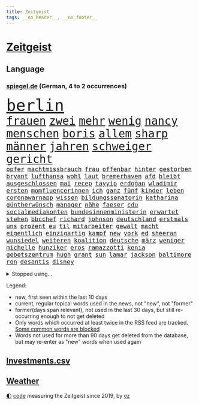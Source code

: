```yaml
---
title: Zeitgeist
tags: __no_header__, __no_footer__
---
```


# [Zeitgeist](https://oliz.io/zeitgeist/)

## Language

<h3><a href="https://www.spiegel.de" target="_blank">spiegel.de</a> (German, 4 to 2 occurrences)</h3>
<p style="font-family:monospace">
<span style="font-size:32pt"><a href="news_links.html#berlin" class="current">berlin</a></span>
<br>
<span style="font-size:22pt"><a href="news_links.html#frauen" class="current">frauen</a></span>
<span style="font-size:22pt"><a href="news_links.html#zwei" class="current">zwei</a></span>
<span style="font-size:22pt"><a href="news_links.html#mehr" class="current">mehr</a></span>
<span style="font-size:22pt"><a href="news_links.html#wenig" class="current">wenig</a></span>
<span style="font-size:22pt"><a href="news_links.html#nancy" class="current">nancy</a></span>
<span style="font-size:22pt"><a href="news_links.html#menschen" class="current">menschen</a></span>
<span style="font-size:22pt"><a href="news_links.html#boris" class="current">boris</a></span>
<span style="font-size:22pt"><a href="news_links.html#allem" class="current">allem</a></span>
<span style="font-size:22pt"><a href="news_links.html#sharp" class="new">sharp</a></span>
<span style="font-size:22pt"><a href="news_links.html#männer" class="current">männer</a></span>
<span style="font-size:22pt"><a href="news_links.html#jahren" class="current">jahren</a></span>
<span style="font-size:22pt"><a href="news_links.html#schweiger" class="current">schweiger</a></span>
<span style="font-size:22pt"><a href="news_links.html#gericht" class="current">gericht</a></span>
<br>
<span style="font-size:12pt"><a href="news_links.html#opfer" class="current">opfer</a></span>
<span style="font-size:12pt"><a href="news_links.html#machtmissbrauch" class="current">machtmissbrauch</a></span>
<span style="font-size:12pt"><a href="news_links.html#frau" class="current">frau</a></span>
<span style="font-size:12pt"><a href="news_links.html#offenbar" class="current">offenbar</a></span>
<span style="font-size:12pt"><a href="news_links.html#hinter" class="current">hinter</a></span>
<span style="font-size:12pt"><a href="news_links.html#gestorben" class="current">gestorben</a></span>
<span style="font-size:12pt"><a href="news_links.html#bryant" class="new">bryant</a></span>
<span style="font-size:12pt"><a href="news_links.html#lufthansa" class="current">lufthansa</a></span>
<span style="font-size:12pt"><a href="news_links.html#wohl" class="current">wohl</a></span>
<span style="font-size:12pt"><a href="news_links.html#laut" class="current">laut</a></span>
<span style="font-size:12pt"><a href="news_links.html#bremerhaven" class="current">bremerhaven</a></span>
<span style="font-size:12pt"><a href="news_links.html#afd" class="current">afd</a></span>
<span style="font-size:12pt"><a href="news_links.html#bleibt" class="current">bleibt</a></span>
<span style="font-size:12pt"><a href="news_links.html#ausgeschlossen" class="current">ausgeschlossen</a></span>
<span style="font-size:12pt"><a href="news_links.html#mai" class="current">mai</a></span>
<span style="font-size:12pt"><a href="news_links.html#recep" class="current">recep</a></span>
<span style="font-size:12pt"><a href="news_links.html#tayyip" class="current">tayyip</a></span>
<span style="font-size:12pt"><a href="news_links.html#erdoğan" class="current">erdoğan</a></span>
<span style="font-size:12pt"><a href="news_links.html#wladimir" class="current">wladimir</a></span>
<span style="font-size:12pt"><a href="news_links.html#ersten" class="current">ersten</a></span>
<span style="font-size:12pt"><a href="news_links.html#momfluencerinnen" class="new">momfluencerinnen</a></span>
<span style="font-size:12pt"><a href="news_links.html#ich" class="current">ich</a></span>
<span style="font-size:12pt"><a href="news_links.html#ganz" class="current">ganz</a></span>
<span style="font-size:12pt"><a href="news_links.html#fünf" class="current">fünf</a></span>
<span style="font-size:12pt"><a href="news_links.html#kinder" class="current">kinder</a></span>
<span style="font-size:12pt"><a href="news_links.html#leben" class="current">leben</a></span>
<span style="font-size:12pt"><a href="news_links.html#coronawarnapp" class="current">coronawarnapp</a></span>
<span style="font-size:12pt"><a href="news_links.html#wissen" class="current">wissen</a></span>
<span style="font-size:12pt"><a href="news_links.html#bildungssenatorin" class="new">bildungssenatorin</a></span>
<span style="font-size:12pt"><a href="news_links.html#katharina" class="current">katharina</a></span>
<span style="font-size:12pt"><a href="news_links.html#güntherwünsch" class="new">güntherwünsch</a></span>
<span style="font-size:12pt"><a href="news_links.html#manager" class="current">manager</a></span>
<span style="font-size:12pt"><a href="news_links.html#nähe" class="current">nähe</a></span>
<span style="font-size:12pt"><a href="news_links.html#faeser" class="current">faeser</a></span>
<span style="font-size:12pt"><a href="news_links.html#cdu" class="current">cdu</a></span>
<span style="font-size:12pt"><a href="news_links.html#socialmediakonten" class="new">socialmediakonten</a></span>
<span style="font-size:12pt"><a href="news_links.html#bundesinnenministerin" class="current">bundesinnenministerin</a></span>
<span style="font-size:12pt"><a href="news_links.html#erwartet" class="current">erwartet</a></span>
<span style="font-size:12pt"><a href="news_links.html#stehen" class="current">stehen</a></span>
<span style="font-size:12pt"><a href="news_links.html#bbcchef" class="new">bbcchef</a></span>
<span style="font-size:12pt"><a href="news_links.html#richard" class="current">richard</a></span>
<span style="font-size:12pt"><a href="news_links.html#johnson" class="current">johnson</a></span>
<span style="font-size:12pt"><a href="news_links.html#deutschland" class="current">deutschland</a></span>
<span style="font-size:12pt"><a href="news_links.html#erstmals" class="current">erstmals</a></span>
<span style="font-size:12pt"><a href="news_links.html#uns" class="current">uns</a></span>
<span style="font-size:12pt"><a href="news_links.html#prozent" class="current">prozent</a></span>
<span style="font-size:12pt"><a href="news_links.html#eu" class="current">eu</a></span>
<span style="font-size:12pt"><a href="news_links.html#til" class="current">til</a></span>
<span style="font-size:12pt"><a href="news_links.html#mitarbeiter" class="current">mitarbeiter</a></span>
<span style="font-size:12pt"><a href="news_links.html#gewalt" class="current">gewalt</a></span>
<span style="font-size:12pt"><a href="news_links.html#macht" class="current">macht</a></span>
<span style="font-size:12pt"><a href="news_links.html#eigentlich" class="current">eigentlich</a></span>
<span style="font-size:12pt"><a href="news_links.html#einzigartig" class="current">einzigartig</a></span>
<span style="font-size:12pt"><a href="news_links.html#kampf" class="current">kampf</a></span>
<span style="font-size:12pt"><a href="news_links.html#new" class="current">new</a></span>
<span style="font-size:12pt"><a href="news_links.html#york" class="current">york</a></span>
<span style="font-size:12pt"><a href="news_links.html#ed" class="current">ed</a></span>
<span style="font-size:12pt"><a href="news_links.html#sheeran" class="current">sheeran</a></span>
<span style="font-size:12pt"><a href="news_links.html#wunsiedel" class="current">wunsiedel</a></span>
<span style="font-size:12pt"><a href="news_links.html#weiteren" class="current">weiteren</a></span>
<span style="font-size:12pt"><a href="news_links.html#koalition" class="current">koalition</a></span>
<span style="font-size:12pt"><a href="news_links.html#deutsche" class="current">deutsche</a></span>
<span style="font-size:12pt"><a href="news_links.html#märz" class="current">märz</a></span>
<span style="font-size:12pt"><a href="news_links.html#weniger" class="current">weniger</a></span>
<span style="font-size:12pt"><a href="news_links.html#michelle" class="new">michelle</a></span>
<span style="font-size:12pt"><a href="news_links.html#hunziker" class="new">hunziker</a></span>
<span style="font-size:12pt"><a href="news_links.html#eros" class="new">eros</a></span>
<span style="font-size:12pt"><a href="news_links.html#ramazzotti" class="new">ramazzotti</a></span>
<span style="font-size:12pt"><a href="news_links.html#kenia" class="current">kenia</a></span>
<span style="font-size:12pt"><a href="news_links.html#gebetszentrum" class="new">gebetszentrum</a></span>
<span style="font-size:12pt"><a href="news_links.html#hugh" class="current">hugh</a></span>
<span style="font-size:12pt"><a href="news_links.html#grant" class="current">grant</a></span>
<span style="font-size:12pt"><a href="news_links.html#sun" class="new">sun</a></span>
<span style="font-size:12pt"><a href="news_links.html#lamar" class="new">lamar</a></span>
<span style="font-size:12pt"><a href="news_links.html#jackson" class="current">jackson</a></span>
<span style="font-size:12pt"><a href="news_links.html#baltimore" class="current">baltimore</a></span>
<span style="font-size:12pt"><a href="news_links.html#ron" class="current">ron</a></span>
<span style="font-size:12pt"><a href="news_links.html#desantis" class="current">desantis</a></span>
<span style="font-size:12pt"><a href="news_links.html#disney" class="current">disney</a></span>
</p>
<details>
<summary>Stopped using...</summary>
<p class="former" style="font-size:12pt">
grenzen(919) netzwerken(919) botschaft(918) flugzeug(918) diskutiert(917) lisa(917) äußern(917) schnelle(916) untersagt(916) 44(915) beklagen(915) beschwerde(915) himmel(915) hinweisen(915) rheinlandpfalz(915) rief(915) statement(915) abschied(914) entlassung(914) humanitäre(914) kardinal(914) rainer(914) rasant(914) reduziert(914) schwangerschaft(914) streichen(914) usbundesstaat(914) zeitweise(914) aktuell(913) covid(913) eingebrochen(913) froh(913) gefasst(913) gewaltig(913) schlimm(913) schlimmer(913) spdpolitikerin(913) van(913) verschiebt(913) wales(913) beschädigt(912) diesel(912) gebaut(912) kündigen(912) nationen(912) bemüht(911) bereich(911) doku(911) durchsucht(911) entschied(911) frühen(911) geworfen(911) kanada(911) lobt(911) regierungschefs(911) tests(911) theater(911) vereinigten(911) vielerorts(911) weltweiten(911) kollaps(910) lars(910) razzia(910) stellten(910) studierenden(910) städte(910) vergangene(910) aufgrund(909) australische(909) facebook(909) hans(909) hotel(909) infektionen(909) juli(909) julia(909) publikum(909) teilnehmen(909) wartet(909) kurzem(908) polizeieinsatz(908) verpflichtet(908) argumente(907) impfung(907) kämpfer(907) lehnen(907) saarland(907) spekuliert(907) usschauspielerin(907) bestimmt(906) ehren(906) geklärt(906) linken(906) reagierten(906) schien(906) see(906) weltweite(906) optimistisch(905) rät(905) fahrrad(904) freund(904) kleiner(904) klimapolitik(904) verurteilte(904) august(903) institut(903) längere(903) versprochen(903) ärgert(903) gefährlicher(902) hund(902) juristisch(902) herr(901) gekauft(900) aufgegeben(899) bürgermeisterin(899) journalistin(899) vorgestellt(899) erfunden(898) küstenwache(898) tauchen(898) viertelfinale(898) anzeichen(897) argentinien(896) attacken(895) enge(895) treiben(894) auftreten(892) erschießt(892) überschwemmungen(891) gemeinsames(890) hunger(890) vorgänger(890) erderwärmung(889) frisch(889) le(889) vorteile(889) entspannung(888) gehörte(887) hohem(887) trauert(887) wusste(887) heutigen(886) letztes(886) stellung(886) top(885) ältere(884) museum(883) spannend(883) sichert(882) schneider(881) verständnis(881) schützt(879) iranischen(878) jurist(873) besteht(872) gehabt(869) zdf(869) entbrannt(866) ausgaben(864) erhebliche(859) palästinenser(856) wmtitel(850) maschinen(849) cdu/csu(846) politischer(838) woelki(838) variante(827) berichtete(821) polizeiruf(813) schlaf(813) konfrontation(798) kannte(777) zusammenbruch(776) wolken(774) carlos(764) ermittlungsverfahren(736) long(735) joseph(728) werte(718) gestanden(697) notenbank(680) schwäche(663) zerstörte(656) ministerin(654) anführer(653) arme(651) 72(642) cup(631) global(618) kollision(617) topmanager(615) wellen(615) beeinträchtigt(613) 20000(608) parlaments(606) norwegischen(601) übertragen(594) erhofft(592) geleistet(591) anhängern(590) realität(589) staatsbesuch(585) börsen(584) investiert(581) hawaii(577) mehrwertsteuer(566) manuela(565) floyd(560) australiens(555) ice(552) vermitteln(552) älteste(551) mehrfamilienhaus(548) briefe(547) ampelregierung(545) eingeführt(544) station(543) zurückgezogen(543) bettina(541) siebten(541) saal(537) ampelparteien(532) mond(531) rosa(531) erschlagen(528) härte(524) schülerin(524) hafenstadt(518) winfried(505) bundesfinanzminister(499) mache(493) kretschmann(490) einziger(489) schütze(488) pink(486) rasch(481) möchten(479) beamter(474) oscars(466) 68(465) passierte(462) widersprechen(458) einbrecher(456) stuhl(454) erweitert(450) hauptbahnhof(450) soldat(450) desto(447) erneuert(445) einheit(436) operation(434) report(433) reichweite(430) gastbeitrag(427) verleiht(425) young(423) designer(419) ansehen(418) warme(416) abgeschafft(411) absagen(409) zugesagt(409) begleiten(407) lücken(405) indischen(402) wirtschaftsweise(402) pannen(400) beschuldigten(396) mutige(395) nukleare(395) jahreszeit(394) 2035(393) baustelle(393) schneidet(393) sexualisierte(385) zeitenwende(385) unabhängig(380) bewusst(377) modernen(375) nationalelf(375) beben(374) verfolgung(373) ergab(372) begrenzt(371) windkraft(370) ten(369) ausstieg(363) trauerfeier(363) kompensieren(362) öpnv(361) durchsuchen(356) geöffnet(356) jack(353) pelosi(351) schlamm(342) wahre(341) übergriffen(340) lngterminals(339) versöhnung(339) ankara(332) ehrt(329) eingesperrt(329) usamerikanischen(328) luisa(325) rockband(321) bist(320) brennende(320) sylt(320) budapest(317) versinkt(317) elisabeth(314) nachhaltig(313) empfehlungen(312) kommissarin(310) krimi(310) beruhigen(309) ernannt(309) anhaltende(308) umwelthilfe(304) gegnerin(303) verheerend(302) weltrekord(302) yorks(302) prompt(298) staus(298) valley(298) künstlichen(297) misshandelt(296) gegenzug(295) dfbteam(294) drin(294) schrumpfen(292) spitzt(292) erntet(290) großaufgebot(287) vorantreiben(287) erobern(286) kostete(284) bewusstsein(283) geste(283) versorgen(283) krebserkrankung(280) abschwung(279) entfernen(279) verstoßen(279) erlegen(277) gegensteuern(277) namens(277) fehlenden(276) islamisten(275) barrikaden(274) frist(273) 2040(270) rettungsaktion(269) major(268) oslo(267) landwirtschaft(265) aussteigen(263) csd(261) schwede(261) skifahrer(260) neubauer(258) nördlich(256) drohnenangriff(255) 40jährige(254) farce(253) gehirn(253) leitzins(253) bewältigen(252) erkranken(250) inselstaat(249) neukölln(248) nordsyrien(248) exweltmeister(247) gerufen(247) studentin(246) kampfpanzer(245) spitzen(245) studieren(244) importiert(243) mithäftling(243) vereinbarten(243) okay(240) schreitet(240) bach(238) elefanten(237) grab(237) ticketpreise(236) einladung(235) mississippi(235) körperlichen(234) 63(233) stromausfälle(233) films(228) franz(228) anfangs(224) bauch(224) gewässer(224) gratuliert(224) unruhen(224) antarktis(223) verbal(223) befürworten(222) lenken(222) schikaniert(221) zutritt(220) princess(219) stephan(219) richtete(218) stellungnahme(217) skifahren(216) a7(215) fdpvize(215) beschwert(213) dient(213) proben(212) rassistischer(212) schwesig(211) beton(209) ausgestattet(208) umgekehrt(208) durchaus(207) feierten(207) kinderpornografie(205) raf(204) nationaltrainer(203) privatsphäre(203) ranking(203) winzer(203) betrogen(202) herzog(202) mittelstand(201) gesundheitszustand(200) indiens(198) krawalle(198) verbleib(198) zahnarzt(198) 57(197) bröckelt(196) silicon(196) eingriff(195) überraschender(195) schutzmacht(194) sondertribunal(192) scheinbar(191) gerichtet(190) liebte(189) postet(189) ausscheiden(187) houston(187) kurzen(187) hakt(185) wissenschaftliche(185) erpresst(184) grundschulen(183) nordkoreas(183) routine(183) ulf(183) verfilmt(183) faktisch(181) olivier(181) beobachtungen(179) männliche(179) auszahlen(178) blaue(177) festnehmen(177) razzien(176) lützerath(175) meldungen(174) montagmorgen(174) epidemie(172) norddeutschen(171) bruce(170) ratten(170) schrauben(170) wecken(170) gerichts(169) prien(169) eugipfel(168) fraktionschef(168) sehnt(168) finanzmärkte(167) geplantes(166) operiert(166) zucker(166) diktatoren(165) friedensnobelpreis(165) sam(165) außenpolitik(164) betrugsvorwürfe(164) deutschem(164) wwf(164) wachsamkeit(163) eric(162) nachrichtenagentur(162) reis(162) taucher(162) sexualstraftaten(161) transporter(160) autorinnen(159) möglichkeit(159) hochwasser(158) zäh(158) filmstar(157) mine(157) weitem(156) kabine(155) kinderbücher(155) ressort(154) abgesetzt(153) doping(153) erfolgsrezept(153) fusion(153) antreibt(152) gezerrt(152) heinrich(152) gesellschaften(151) arzneien(150) mächte(150) weltrangliste(150) fdpverkehrsminister(149) klarkommen(149) luise(149) testament(149) familienministerin(148) paus(148) klebt(147) blüte(146) unterstützern(146) ahnen(145) anlaufen(145) hoffnungsschimmer(145) 21jährige(144) erlebnisse(144) justin(144) kpführung(144) koreanischen(142) bewirken(141) tanker(141) traumatisiert(141) ernennung(140) inhalt(140) korrupt(140) achtzigerjahre(138) delhi(138) landesweiten(138) bankmanfried(137) begegnet(137) erfüllung(135) jeff(135) kleineren(135) buffett(134) butter(134) echo(134) skepsis(134) warren(134) ärgerlich(134) althaus(133) mitgliedern(133) engere(132) hill(132) vwaufsichtsrat(132) rivalität(130) puppe(129) republikanischen(129) altersdiskriminierung(128) prozentpunkte(128) präsentation(128) realistisch(128) schiebt(128) sound(128) technische(128) terence(128) kapitolsturm(127) kurzerhand(127) netzbetreiber(127) reformideen(127) skiurlaub(127) strafanzeige(127) übersteht(127) falschfahrer(126) anteilseigner(125) apotheken(125) verleihen(125) 02(122) klinsmann(121) läden(121) unterzogen(121) gefallene(120) verschafft(119) wuppertal(119) 165(118) berufsaussichten(118) geerbt(118) arbeitsplätze(117) beschneiden(116) pfeifen(116) runden(116) verwandte(116) autofahrern(115) kriegen(115) militärhilfe(115) tennisspieler(115) belgier(114) gelegenheit(114) traut(113) stockt(112) heimreise(110) hürde(110) meinungen(110) opfers(110) schenk(110) 2028(109) al(109) fabuliert(109) gepostet(109) komplexe(109) usrapper(109) weltsport(109) änderung(109) immobilie(108) kieler(108) reichsbürgerszene(108) angefahren(107) übereinstimmenden(106) ach(105) barrel(105) reichsbürgerrazzia(105) deutschlandweit(104) tourismus(104) datenschützer(103) heller(103) jugendstrafe(103) spender(103) einsamer(102) aggressiv(101) biathletinnen(101) denise(101) grundlagen(101) herrmannwick(101) milliardenhilfen(101) geiseln(100) heimische(100) unicef(100) bestsellerautorin(99) freundschaften(99) hoffentlich(99) rhetorik(99) stationen(99) erfährt(98) nachgegeben(98) rüstet(98) stärkeren(98) 115(97) ignorieren(97) perus(97) sicherheitsmaßnahmen(97) einträge(96) herrlich(96) interessante(95) gesendet(94) kroatischen(94) naher(94) residenz(94) schönes(93) a20(92) bahngewerkschaft(92) mythos(92) panzern(92) staatsgebiet(92) befiehlt(91) erfahrungsbericht(91) grundnahrungsmittel(91) kriegsgefangenen(91) nantes(91) oppositionspolitiker(91) ortega(91) strafverfahren(91) wmtriumph(91) 9000(90) abbiegen(90) abläuft(90) aufhebung(90) flasche(90) premierministers(90) schwulen(90) wells(90) alternde(89) bibel(89) eughurteil(89) flugverkehr(89) gegensätze(89) hübsche(89) landrat(89) ministers(89) notgedrungen(89) passanten(89) riesen(89) bäumen(88) demonstriert(88) fallon(88) friert(88) ladung(88) plätze(88) prägten(88) rechtsreligiöse(88) sherrock(88) eingestiegen(87) flüchtig(87) häusliche(87) künstlerinnen(87) schokoladenfabrik(87) studentinnen(87) unfallfahrerin(87) untersagen(87) vandalismus(87) bildzeitung(86) fdpgeneralsekretär(86) gans(86) gelaunt(86) strategische(86) ballauf(85) geheimdiensts(85) rückzugs(85) vornamen(85) zweithöchsten(85) flensburg(84) mischt(84) mülltonnen(84) negatives(84) prominentesten(84) selbstverständnis(84) sophie(84) ausstellung(83) beerdigen(83) braunkohleabbau(83) küken(83) zigarette(83) zlatan(83) zwingt(83) darts(82) knappheit(82) kohlekraftwerke(82) parlamentarischen(82) sektor(82) westafrika(82) ausflügen(81) ausgewählte(81) bildungsministerium(81) eingestampft(81) erik(81) herstellung(81) houellebecq(81) lederer(81) memorial(81) standesamt(81) anfänger(80) diplomatisch(80) notorisch(80) ressentiments(80) überfüllten(80) ant(79) avengersstar(79) bullerbü(79) einlagensicherung(79) intel(79) ma(79) parteivize(79) polizeischutz(79) reanimiert(79) ungnade(79) dramen(78) gerichtliche(78) herrschaft(78) hysterie(78) küsse(78) rick(78) befördert(77) lokalpolitiker(77) natosoldaten(77) ostküste(77) zyklus(77) alfred(76) exekutionen(76) parteiinternen(76) tüfteln(76) unterhose(76) 270(75) begeistern(75) entsprechenden(75) floh(75) heiligen(75) kooperieren(75) kreminna(75) radikalislamischen(75) solch(75) uralte(75) 132(74) erhalt(74) frisches(74) lindsay(74) marode(74) neundarter(74) optimistischer(74) sesamstraße(74) zufälligen(74) zwischendurchessen(74) a3(73) belarussischer(73) bundesligisten(73) entwickelten(73) financial(73) kopieren(73) kundendaten(73) niemeyer(73) stellungen(73) vermeintlicher(73) verwenden(73) zettel(73) alcaraz(72) esc(72) externer(72) gravierende(72) menschlichen(72) scheiben(72) katastrophal(71) bundeshilfen(70) elektrofahrzeugen(70) fashion(70) imitiert(70) mütze(70) nochmals(70) völkermords(70) abbruchkante(69) ausgeschlagen(69) billy(69) geschäftsleitung(69) johanna(69) prächtig(69) schlammlawinen(69) süßigkeiten(69) erfreuen(68) finanzministerin(68) irreführend(68) janet(68) minidrohnen(68) oppositionspartei(68) polizeipräsident(68) sonnensystem(68) yellen(68) genre(67) kläger(67) models(67) nachhaltiger(67) nicaragua(67) streikrecht(67) trüben(67) lloyd(66) rüstungsindustrie(66) usfinanzministerin(66) vogue(66) klimaforscher(65) places(65) wissler(65) doreen(64) fluggesellschaft(64) gefesselt(64) juristischen(64) sexleben(64) terrorgruppen(64) überlässt(64) deutschfranzösischen(63) handwerker(63) indian(63) media(63) obacht(63) rechtsaußen(63) renten(63) reutlingen(63) rupprecht(63) stieß(63) euphorischer(62) herausgeben(62) nabu(62) raste(62) sprengen(62) tante(62) täuschung(62) auszeit(61) bewohnerin(61) bundesbildungsministerin(61) energiepreispauschale(61) sanken(61) drückten(60) nicola(60) saarbrücken(60) straßenbau(60) sturgeon(60) teddy(60) umgestellt(60) annähern(59) befragten(59) bluttat(59) domenico(59) fernhalten(59) linkenchefin(59) regierungsparteien(59) tedesco(59) ajax(58) koran(58) mietwagen(58) polarkreises(58) schwule(58) thorsten(58) deklassiert(57) fernseher(57) generalstaatsanwältin(57) morty(57) märkte(57) parität(57) roiland(57) schleswigholsteins(57) staatenbund(57) wutausbrüche(57) bahnhöfen(56) haftet(56) plüsch(56) uswirtschaft(56) zusammengeschlagen(56) geflossen(55) milo(55) rau(55) sondervermögen(55) zulegen(55) 1997(54) energiekonzerns(54) junior(54) klappe(54) liegestütze(54) sonntags(54) usinvestor(54) rekordgewinn(53) schwanken(53) währenddessen(53) arts(52) dicht(52) jojo(52) lührmann(52) moyes(52) seltenen(52) tiergarten(52) todesfall(52) kickl(51) lampedusa(51) mercosur(51) panik(51) parodiert(51) stillstehen(51) stärkt(51) tierischen(51) tourneen(51) zuckerberg(51) durchführen(50) erstligisten(50) schuljahr(50) sparsamer(50) stritten(50) verliebt(50) resnikow(49) verheiratet(49) zombies(49) zurückgedrängt(49) beansprucht(48) generell(48) karin(48) pfannkuchen(48) schimpft(48) schwäbisch(48) uhren(48) warmes(48) cäsium137(47) entgleisung(46) enthielt(46) geradezu(46) glückwünsche(46) leise(46) multimilliardär(46) neuers(46) obdachlos(46) schwerem(46) zellen(46) ballons(45) grüßen(45) hitchcocks(45) juristin(45) petersen(45) regenerative(45) sonnenaufgang(45) tränengas(45) vertigo(45) wiederaufnahme(45) winde(45) 31jähriger(44) befreiungsschlag(44) expats(44) herzlich(44) klimaneutrale(44) abstriche(43) bürogebäude(43) gedachten(43) mühen(43) ranghoher(43) ticketmaster(43) bemerkenswerte(42) bergung(42) entlassungswelle(42) erschütterungen(42) immobilienkauf(42) mangelhafter(42) patientinnen(42) polizeirufvote(42) say(42) warnte(42) wassermassen(42) zuwachs(42) gesichter(41) herstellen(41) mittelgroße(41) niger(41) albtraum(40) ansagen(40) beschlagnahmte(40) don't(40) gaygesetz(40) indigenen(40) leichtathletik(40) miroslav(40) pennsylvania(40) verschwundenes(40) effizient(39) konstruktiv(39) preissteigerung(39) aufträge(38) derzeitigen(38) köln/bonn(38) vereinten(38) 1987(37) beurteilen(37) bundespartei(37) case(37) sanfter(37) wendepunkt(37) abwürgen(36) ankommen(36) ansprache(36) machbar(36) verstoß(36) berlinmitte(35) championsleaguefinale(35) ergebnissen(35) grünenvorsitzende(35) jahn(35) perfektes(35) 15jährigen(34) bebt(34) rheinische(34) spiegelkorrespondentin(34) unlängst(34) verrat(34) wissentlich(34) leichtathleten(33) nützt(33) space(33) tischt(33) weiblich(33) afghanen(32) roger(32) roter(32) waters(32) zoos(32) 13000(31) erleichterungen(31) jessica(31) lift(31) rabatt(31) rosenthal(31) snp(31) ulrike(31) unkenntlich(31) wang(31) achtung(30) bedrohen(30) begegnungen(30) bestseller(30) friseur(30) hilflos(30) schwellen(30) nairobi(29) risse(29) wagenknechts(29) auswärts(28) beliebtes(28) code(28) grundschulkinder(28) hebel(28) henning(28) jeschke(28) klimaaktivist(28) optimieren(28) verschwundener(28) ajay(27) ansichten(27) benziner(27) dieselautos(27) fechten(27) friedensplan(27) hochzeitstag(27) pistolen(27) unweit(27) werkzeug(27) 19jährigen(26) hellt(26) usstützpunkt(26) verbraucherinnen(26) wahlzettel(26) worklifebalance(26) abneigung(25) eindringt(25) influencerinnen(25) kommunistische(25) sprüchen(25) verbaut(25) fristen(24) mahlzeit(24) slowakei(24) ursprungs(24) verbrennerverbot(24) vergiftung(24) wahrscheinlichste(24) zwist(24) 1958(23) choupomoting(23) einlegen(23) fossiler(23) nordirlandstreit(23) ungewohnt(23) versus(23) eigentlichen(22) ertrunkenen(22) großstreiks(22) wermelskirchen(22) irina(21) königreichs(21) schotten(21) streitthemen(21) wochenbeginn(21) bundesverwaltungsgericht(20) erholen(20) mecklenburgvorpommerns(20) volkswagens(20) zocken(20) erbeutet(19) generalstreik(19) regierungskritiker(19) regierungspartei(19) stäbchen(19) geschlechter(18) römischen(18) steuersenkung(18) 67jährigen(17) 68jährige(17) erkrankungen(17) krachte(17) kuhle(17) linkenführung(17) bramsche(16) eilverfahren(16) endometriose(16) freudenberg(16) nablus(16) rechnungshof(16) snacks(16) variable(16) zwölfjährige(16) arbeitsbesuch(15) coronatests(15) gekannt(15) kraftstoff(15) rentenversicherung(15) usbanken(15) wanderer(15) beruflich(14) bezieht(14) pen(14) samstagabend(14) berücksichtigt(13) elbe(13) geschmiert(13) muslimisch(13) unverletzt(13) dürren(12) kneipen(12) kopfüber(12) strafunmündig(12) topstars(12) umsetzen(12) abgase(11) donauschleuse(11) honduras(11) jobcenter(11) mehrtägigen(11) parlamentarische(11) regionalbanken(11) unbefristeten(11)
</p>
</details>
<p>Legend:
<ul>
<li><span class="new">new</span>, first seen within the last 10 days</li>
<li><span class="current">current</span>, regular topical words used in the news, not "new", not "former"</li>
<li><span class="former">former(days span relevant)</span>, not used in the last 30 days, but still re-occurring enough to not get deleted</li>
<li>Only words which occurred at least twice in the RSS feed are tracked. <a href="language/filters.py">Some common words are blocked</a></li>
<li>Words not used for more than 90 days get deleted from the database, but may re-enter as "new" words when used again</li>
</ul>
</p>

## [Investments](investments.html)[.csv](investments.csv)

## [Weather](weather.html)

<footer>
<a href="javascript:toggleTheme()" class="nav">🌓</a>
<a href="https://github.com/ooz/zeitgeist">code</a> measuring the Zeitgeist since 2019, by <a href="https://oliz.io">oz</a>
</footer>
